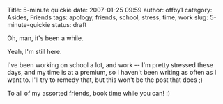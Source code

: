 Title: 5-minute quickie
date: 2007-01-25 09:59
author: offby1
category: Asides, Friends
tags: apology, friends, school, stress, time, work
slug: 5-minute-quickie
status: draft

Oh, man, it\'s been a while.

Yeah, I\'m still here.

I\'ve been working on school a lot, and work \-- I\'m pretty stressed these days, and my time is at a premium, so I haven\'t been writing as often as I want to. I\'ll try to remedy that, but this won\'t be the post that does ;)

To all of my assorted friends, book time while you can! :)
